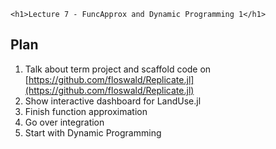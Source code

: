 
~~~
<h1>Lecture 7 - FuncApprox and Dynamic Programming 1</h1>
~~~

## Plan

1. Talk about term project and scaffold code on [https://github.com/floswald/Replicate.jl](https://github.com/floswald/Replicate.jl)
1. Show interactive dashboard for LandUse.jl
1. Finish function approximation
1. Go over integration
1. Start with Dynamic Programming


